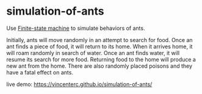 # simulation-of-ants 

Use [Finite-state machine][] to simulate behaviors of ants.

Initially, ants will move randomly in an attempt to search for food. Once an ant finds a piece of food, it will return to its home. When it arrives home, it will roam randomly in search of water. Once an ant finds water, it will resume its search for more food. Returning food to the home will produce a new ant from the home. There are also randomly placed poisons and they have a fatal effect on ants.

live demo: https://vincenterc.github.io/simulation-of-ants/

[Finite-state machine]: https://en.wikipedia.org/wiki/Finite-state_machine
